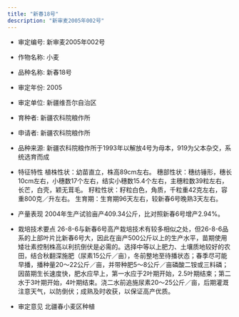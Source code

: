 ```yaml
---
title: "新春18号"
description: "新审麦2005年002号"
---
```

* 审定编号:  新审麦2005年002号

*  作物名称:  小麦

*  品种名称:  新春18号

*  审定年份:  2005

*  审定单位:  新疆维吾尔自治区

* 育种者:  新疆农科院粮作所

*  申请者:  新疆农科院粮作所

*  品种来源:  新疆农科院粮作所于1993年以解放4号为母本，919为父本杂交，系统选育而成

*  特征特性
植株性状：幼苗直立，株高89cm左右。
穗部性状：穗纺锤形，穗长10cm左右，小穗数17个左右，结实小穗数15.4个左右，主穗粒数39粒左右，长芒，白壳，颖无茸毛。
籽粒性状：籽粒白色，角质，千粒重42克左右，容重800克／升左右。
生育期：生育期96天左右，较新春6号晚熟3天左右。

*  产量表现
2004年生产试验亩产409.34公斤，比对照新春6号增产2.94%。

*  栽培技术要点
26-8-6与新春6号高产栽培技术有较多相似之处，但26-8-6品系的上部叶片比新春6号大，因此在亩产500公斤以上的生产水平，苗期使用矮壮素控制株高以利抗倒伏是必需的。选择中等以上肥力、土壤质地较好的农田，结合秋翻深施肥（尿素15公斤／亩），冬前整地至待播状态；春季尽可能早播，播种量20～22公斤／亩，并带种肥5～8公斤／亩磷酸二铵或三料磷；因苗期生长速度快，肥水应早上，第一水应于2叶期开始，2.5叶期结束；第二水于3叶期开始，4叶期结束。浇二水前追施尿素20～25公斤／亩，后期灌溉注意天气，以防倒伏；成熟及时收获，以保证高产优质。

*  审定意见
北疆春小麦区种植
